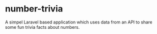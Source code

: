 # number-trivia
A simpel Laravel based application which uses data from an API to share some fun trivia facts about numbers.
